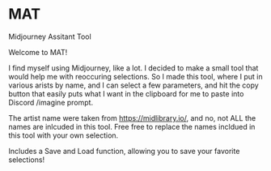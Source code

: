 # MAT
Midjourney Assitant Tool

Welcome to MAT! 

I find myself using Midjourney, like a lot.  I decided to make a small tool that would help me with reoccuring selections.  So I made this tool, where I put in various arists by name, and I can select a few parameters, and hit the copy button that easily puts what I want in the clipboard for me to paste into Discord /imagine prompt.

The artist name were taken from https://midlibrary.io/, and no, not ALL the names are inlcuded in this tool.  Free free to replace the names incldued in this tool with your own selection.


Includes a Save and Load function, allowing you to save your favorite selections!